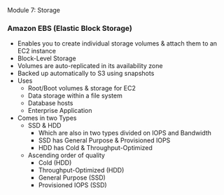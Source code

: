 Module 7: Storage

### Amazon EBS (Elastic Block Storage)
- Enables you to create individual storage volumes & attach them to an EC2 instance
- Block-Level Storage
- Volumes are auto-replicated in its availability zone
- Backed up automatically to S3 using snapshots
- Uses
	- Root/Boot volumes & storage for EC2
	- Data storage within a file system
	- Database hosts
	- Enterprise Application
- Comes in two Types
	- SSD & HDD
		- Which are also in two types divided on IOPS and Bandwidth
		- SSD has General Purpose & Provisioned IOPS
		- HDD has Cold & Throughput-Optimized
	- Ascending order of quality
		- Cold (HDD)
		- Throughput-Optimized (HDD)
		- General Purpose (SSD)
		- Provisioned IOPS (SSD)